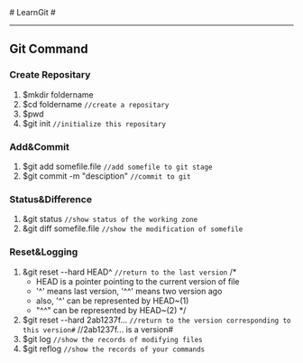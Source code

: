 <link href="http://kevinburke.bitbucket.org/markdowncss/markdown.css" rel="stylesheet"></link>
# LearnGit #

-------------------------------------------------

## Git Command ##

### Create Repositary ###
1. $mkdir foldername 
2. $cd foldername `//create a repositary`
3. $pwd
4. $git init `//initialize this repositary`

### Add&Commit ###
1. $git add somefile.file `//add somefile to git stage`
2. $git commit -m "desciption" `//commit to git`

### Status&Difference ###
1. &git status `//show status of the working zone`
2. &git diff somefile.file `//show the modification of somefile`

### Reset&Logging ###
1. &git reset --hard HEAD^ `//return to the last version`
	/*
	 * HEAD is a pointer pointing to the current version of file
	 * '^' means last version, '^^' means two version ago 
	 * also, '^' can be represented by HEAD~(1)
	 * "^^" can be represented by HEAD~(2) 
	 */
2. $git reset --hard 2ab1237f... `//return to the version corresponding to this version#`
	//2ab1237f... is a version#
3. $git log `//show the records of modifying files`
4. $git reflog `//show the records of your commands`